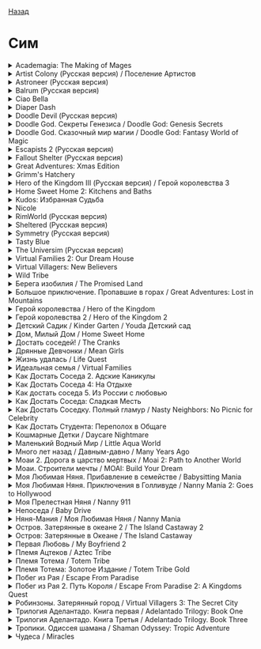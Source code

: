 [Назад](../README.md)

# Сим
<details>
  <summary>Academagia: The Making of Mages</summary>

| Жанр | Сим / Приключение |
| - | - |
| URL | https://cloud.mail.ru/public/L4Ax/kvSqbGSb9/Academagia.%20The%20Making%20of%20Mages |

> В роли подростка вы прибываете в известную Академию Магии, где будете совершенствовать искусство чародея, дрессировать своего питомца, заводить друзей и наживать врагов, ввязываться в приключения, большие и малые.
</details>

<details>
  <summary>Artist Colony (Русская версия) / Поселение Артистов</summary>

| Жанр | Сим |
| - | - |
| URL | https://cloud.mail.ru/public/J3fR/iHq2vSnKm/%D0%9F%D0%BE%D1%81%D0%B5%D0%BB%D0%B5%D0%BD%D0%B8%D0%B5%20%D0%90%D1%80%D1%82%D0%B8%D1%81%D1%82%D0%BE%D0%B2 |

> Окунитесь в увлекательное приключение в мире творчества и воображения! Когда-то два азартных творческих человека купили участок земли и основали Колонию Художников. Они были разными по характеру, но вкус у них оказался одинаков – оба они полюбили одну и ту же девушку-скульптора Мими. История закончилась печально, и в итоге творческий тандем распался, а колония пришла в упадок. И вот через 30 лет вы её обнаруживаете! Она – как чистый холст художника, и только от вас зависит, какая картина предстанет перед вашими глазами.
</details>

<details>
  <summary>Astroneer (Русская версия)</summary>

| Жанр | Сим / Симулятор / Выживание |
| - | - |
| URL | https://cloud.mail.ru/public/L4Ax/kvSqbGSb9/Astroneer%20%28%D0%A0%D1%83%D1%81%D1%81%D0%BA%D0%B0%D1%8F%20%D0%B2%D0%B5%D1%80%D1%81%D0%B8%D1%8F%29 |

> Astroneer – это огромная песочница со случайной генерацией планет. На дворе 25 век и человечество нахлынула новая "золотая лихорадка", только на этот раз за ценными ресурсами вы будете отправляться на неизведанные планеты. Космические путешествия стали обыденностью и хорошим средством заработка. Полная свобода действий: путешествуйте по планетам, добывайте ценные ресурсы, изменяйте ландшафт в реальном времени, стройте базу и новые космические корабли, чтобы добраться до далеких планет. Astroneer – это красивая песочница с процедурно генерируемым окружением и возможностью строить базу, корабли, полезные модули и различные средства передвижения, которые значительно облегчат исследование новой планеты.
</details>

<details>
  <summary>Balrum (Русская версия)</summary>

| Жанр | Сим / Аркада |
| - | - |
| URL | https://cloud.mail.ru/public/L4Ax/kvSqbGSb9/Balrum%20%28%D0%A0%D1%83%D1%81%D1%81%D0%BA%D0%B0%D1%8F%20%D0%B2%D0%B5%D1%80%D1%81%D0%B8%D1%8F%29 |

> Хотя Balrum и выполнена с графикой старых игр, но все же случайно генерируемый мир, огромное количество интересных квестов и полная свобода действий делает игру современной и интересной. Данная RPG-песочница с головой погрузит вас в фэнтези мир, который каждый раз генерируется случайным образом. По сюжету, вы - один из немногих, кому удалось выжить после нашествия монстров, вы скрылись в Темных Лесах. Теперь вам нужно собраться с силами и попытаться отвоевать свои земли у различных тварей. Первое, что вам предстоит сделать, это построить дом для своего героя. Займитесь крафтингом, постройте дом и ферму, а уже после этого начните собирать армию.
</details>

<details>
  <summary>Ciao Bella</summary>

| Жанр | Сим |
| - | - |
| URL | https://cloud.mail.ru/public/L4Ax/kvSqbGSb9/Ciao%20Bella |

> Милая игра - симулятор жизни в духе The Sims, но оттенённый итальянским юмором, внятными квестами и наличием конечной цели. В роли иммигрантки из Италии Елены вам предстоит решать многочисленные проблемы, которые наваливаются на ваших друзей и родственников, в то же время не забывая о своей карьере, здоровье и личной жизни, в том числе надо за 13 недель (эпизодов) завоевать сердце Элио. Как сказано в самой игре, соблюсти баланс между профессиональным ростом и любовными взаимоотношениями. Иногда можно рассчитывать и на божественное вмешательство. Только не забывайте посещать церковь.
</details>

<details>
  <summary>Diaper Dash</summary>

| Жанр | Сим / Симулятор |
| - | - |
| URL | https://cloud.mail.ru/public/L4Ax/kvSqbGSb9/Diaper%20Dash |

> Вы владелец маленького детского сада. Думаете это просто? Вам предстоит вовремя накормить ребенка, развлечь его, уложить спать и многое другое. А также не забыть вернуть родителям.
</details>

<details>
  <summary>Doodle Devil (Русская версия)</summary>

| Жанр | Сим |
| - | - |
| URL | https://cloud.mail.ru/public/L4Ax/kvSqbGSb9/Doodle%20Devil%20%28%D0%A0%D1%83%D1%81%D1%81%D0%BA%D0%B0%D1%8F%20%D0%B2%D0%B5%D1%80%D1%81%D0%B8%D1%8F%29 |

> Раскрой свою темную сторону! Пока Doodle God создавал свою вселенную, Doodle Devil тоже не бездельничал. Затягивающий геймплей, который сделал хитом Doodle God, снова здесь – на этот раз с элементами черного юмора. Открой семь смертных грехов и наблюдай, как мир рушится под кончиками твоих пальцев, не в силах противостоять тысячам твоих злых поступков! Комбинируй огонь, землю, воздух и воду, чтобы создать демонов, чудовищ, зомби… и многое другое!
</details>

<details>
  <summary>Doodle God. Секреты Генезиса / Doodle God: Genesis Secrets</summary>

| Жанр | Сим / Поиск |
| - | - |
| URL | https://cloud.mail.ru/public/L4Ax/kvSqbGSb9/Doodle%20God.%20%D0%A1%D0%B5%D0%BA%D1%80%D0%B5%D1%82%D1%8B%20%D0%93%D0%B5%D0%BD%D0%B5%D0%B7%D0%B8%D1%81%D0%B0 |

> Способность творить теперь полностью в твоих руках! В этой захватывающей игре для всех возрастов в твоем распоряжении окажутся огонь, земля, вода и воздух - комбинируй их и получай новые элементы, чтобы построить целую цивилизацию! Конечно, вселенная создавалась не один день, тебя ждет долгий путь, полный радости созидания и творческих мук! Начни с простейших микроорганизмов и сотвори животных, механизмы и целые армии! Но, дорогой бог, будь осторожен! Безграничная способность творить иногда приводит к непредсказуемым последствиям... изобретение колеса может вызвать нашествие зомби! А чтобы тебе не было одиноко, создание каждого нового элемента будет сопровождаться мудрыми и ироничными изречениями величайших мыслителей всех времен! Дай волю богу внутри себя с Doodle God!
</details>

<details>
  <summary>Doodle God. Сказочный мир магии / Doodle God: Fantasy World of Magic</summary>

| Жанр | Сим |
| - | - |
| URL | https://cloud.mail.ru/public/L4Ax/kvSqbGSb9/Doodle%20God.%20%D0%A1%D0%BA%D0%B0%D0%B7%D0%BE%D1%87%D0%BD%D1%8B%D0%B9%20%D0%BC%D0%B8%D1%80%20%D0%BC%D0%B0%D0%B3%D0%B8%D0%B8 |

> Сначала был Бог и четыре стихии: огонь, вода, земля и воздух. В различных комбинациях стихий стали создаваться новые элементы. Так строился наш мир! А теперь такая возможность есть и у Вас! В новой логической игре Doodle God: Fantasy World of Magic ты можете создать целую цивилизацию! Комбинируйте имеющиеся элементы и создавайте новые. Эта головоломка не даст вам зайти в тупик: энциклопедия элементов и подсказки помогут в любой ситуации! Процесс созидания вселенной станет еще увлекательнее, когда вы соберете все артефакты, пройдете дополнительные квесты, сцены с поиском предметов и отличные головоломки.
</details>

<details>
  <summary>Escapists 2 (Русская версия)</summary>

| Жанр | Сим / Аркада |
| - | - |
| URL | https://cloud.mail.ru/public/L4Ax/kvSqbGSb9/The%20Escapists%202%20%28%D0%A0%D1%83%D1%81%D1%81%D0%BA%D0%B0%D1%8F%20%D0%B2%D0%B5%D1%80%D1%81%D0%B8%D1%8F%29 |

> Лучшая тюремная песочница возвращается. В The Escapists 2 вас ждут самые строгие и хорошо защищенные тюрьмы мира. Сможете ли вы спланировать и осуществить свой побег? Будет нелегко! Создайте своего персонажа, теперь для этого у вас есть огромная база различных черт, позволяющая воплотить в жизнь самый безумный стиль. Как бы хорошо вы все не продумывали, план может пойти не так, будьте готовы драться! Совершенно новая система боя стала зрелищной и куда более функциональной. Будьте внимательны к деталям, изучите тюрьму, собирайте самые различные вещи, из которых, после, создавайте нужные предметы. Вас ждет десять различных тюрем и сотни различных способов побега.
</details>

<details>
  <summary>Fallout Shelter (Русская версия)</summary>

| Жанр | Сим / Симулятор |
| - | - |
| URL | https://cloud.mail.ru/public/L4Ax/kvSqbGSb9/Fallout%20Shelter%20%28%D0%A0%D1%83%D1%81%D1%81%D0%BA%D0%B0%D1%8F%20%D0%B2%D0%B5%D1%80%D1%81%D0%B8%D1%8F%29 |

> Игра Fallout Shelter способна затянуть на долгие часы обустройства убежища, ведь каждый его блок производит свои ресурсы или повышает умения жителей. На постройку и развитие отсеков требуются деньги и люди. При этом вам нужно внимательно изучать умения жителей, чтобы верно распределять обязанности. Fallout Shelter дарит вам возможность управлять высокотехнологичным подземным убежищем от "Волт-Тек". Постройте лучшее убежище, сделайте его обитателей счастливыми, защитите их от опасностей Пустоши.
</details>

<details>
  <summary>Great Adventures: Xmas Edition</summary>

| Жанр | Сим / Симулятор |
| - | - |
| URL | https://cloud.mail.ru/public/L4Ax/kvSqbGSb9/Great%20Adventures.%20Xmas%20Edition |

> Great Adventures: Xmas Edition – праздничное продолжение прекрасной игры! Погрузитесь в Рождественский дух и постарайтесь держать своих персонажей счастливыми и мотивированными, поскольку они отправляются в невероятную поездку вместе. Удостоверьтесь что они храбры и достаточно сильны, чтобы пережить Большое Приключение!
</details>

<details>
  <summary>Grimm's Hatchery</summary>

| Жанр | Сим / Ферма / Симулятор |
| - | - |
| URL | https://cloud.mail.ru/public/L4Ax/kvSqbGSb9/Grimm%27s%20Hatchery |

> Ваш сводный брат захватил уже все королевство, но Вам он позволил выкупить старинный семейный замок, если Вы заработаете достаточно денег. Именно с этого начнется Ваше приключение в игре Grimm's Hatchery! Вас ожидают 20 видов животных, 4 инкубатора и несколько деревень! Вам предстоит выращивать питомцев, создавать новые виды, сражаться с отвратительными монстрами, решать квесты для жителей деревни и многое другое! Каких питомцев Вы создадите? Ответ Вы найдете в Grimm's Hatchery!
</details>

<details>
  <summary>Hero of the Kingdom III (Русская версия) / Герой королевства 3</summary>

| Жанр | Сим / Симулятор |
| - | - |
| URL | https://cloud.mail.ru/public/L4Ax/kvSqbGSb9/Hero%20of%20the%20Kingdom%20III%20%28%D0%A0%D1%83%D1%81%D1%81%D0%BA%D0%B0%D1%8F%20%D0%B2%D0%B5%D1%80%D1%81%D0%B8%D1%8F%29 |

> Отправьтесь в путешествие по четырём долинам, чтобы спасти королевство от древнего зла. Ваш дядя Брент растил из вас умелого охотника. Однако судьба выбрала для вас путь, расходящийся с мирной деревенской жизнью. Древнее зло пробудилось, сокрушив целое королевство. Мрачные чудища покинули свои логова, и многие люди погибли под обломками рухнувших гор. Вам предстоит в одиночку столкнуться с великим злом. Впереди вас ждёт долгое путешествие по четырём долинам и попытка спасти королевство от разрушения. Ваши отвага и умения выкуют нового героя королевства.
</details>

<details>
  <summary>Home Sweet Home 2: Kitchens and Baths</summary>

| Жанр | Сим / Симулятор |
| - | - |
| URL | https://cloud.mail.ru/public/L4Ax/kvSqbGSb9/Home%20Sweet%20Home%202.%20Kitchens%20and%20Baths |

> Игра унесет Вас в новый, модный образ жизни квартиры, расположенной в жилой части города. Вам престоит создать кухни и ванные о которых мечтает Ваш клиент. Расшифруйте подсказки, чтобы выяснить потребности клиента и спроектируйте комнату с Вашим собственным творческим подходом. Примите участие в этой великолепной казуальной мини-игре, поражающей своей красотой! Этот подарок всем игроманам позволит отдохнуть от повседневности без забот и с комфортом!
</details>

<details>
  <summary>Kudos: Избранная Судьба</summary>

| Жанр | Сим |
| - | - |
| URL | https://cloud.mail.ru/public/L4Ax/kvSqbGSb9/Kudos.%20%D0%98%D0%B7%D0%B1%D1%80%D0%B0%D0%BD%D0%BD%D0%B0%D1%8F%20%D0%A1%D1%83%D0%B4%D1%8C%D0%B1%D0%B0 |

> Что наша жизнь? Игра! Эта игра больше, чем просто пошаговая стратегия. Пусть годы здесь прессованы в игровые часы, а вехи судьбы сводятся к ходам, но симуляция социальных отношений и условностей не становится менее реалистичной. Определившись с такими базовыми характеристиками как пол, возраст, образование и место жительства, Вы начинаете свой жизненный путь. Будет ли он тернист и закончится на пьедестале или под забором – зависит от приоритетов играющего. Не бойтесь прожить эту жизнь в полный рост – она виртуальная!
</details>

<details>
  <summary>Nicole</summary>

| Жанр | Сим |
| - | - |
| URL | https://cloud.mail.ru/public/L4Ax/kvSqbGSb9/Nicole |

> Николь взволнована, ведь это ее первый важный выбор в жизни. Она готовится ко всем перипетиям студенческой жизни! Однако, как только Николь попадает в университетское общежитие, она узнает, что вокруг кампуса произошла серия таинственных исчезновений! На данный момент три девушки бесследно пропали, и Николь может быть следующей, если конечно не будет соблюдать осторожность. Не совсем тот опыт, который намеревалась получить наша героиня...
</details>

<details>
  <summary>RimWorld (Русская версия)</summary>

| Жанр | Сим |
| - | - |
| URL | https://cloud.mail.ru/public/L4Ax/kvSqbGSb9/RimWorld%20%28%D0%A0%D1%83%D1%81%D1%81%D0%BA%D0%B0%D1%8F%20%D0%B2%D0%B5%D1%80%D1%81%D0%B8%D1%8F%29 |

> RimWorld управляет тремя людьми, выжившими после крушения космического лайнера, в строительстве колонии в приграничном мире на краю изученного пространства. Источники вдохновения этой игры - это дух космического вестерна Firefly, глубокая проработка Dwarf Fortress и эпические Dune и Warhammer 40 000. Следите за настроением, потребностями, мыслями, ранениями и болезнями колонистов. Участвуйте в глубоко проработанной боях небольших команд. Используйте одежду, оружие и экипировку из металла, дерева, камня, ткани и экзотических, футуристических материалов. Сражайтесь с пиратами-налетчиками, враждебными племенами, свирепыми животными и древними машинами убийств. 
</details>

<details>
  <summary>Sheltered (Русская версия)</summary>

| Жанр | Сим / РПГ / Стратегия |
| - | - |
| URL | https://cloud.mail.ru/public/L4Ax/kvSqbGSb9/Sheltered%20%28%D0%A0%D1%83%D1%81%D1%81%D0%BA%D0%B0%D1%8F%20%D0%B2%D0%B5%D1%80%D1%81%D0%B8%D1%8F%29 |

> Задыхаясь, трясясь от страха, ты закрываешь за собой воздушный шлюз убежища. Тебе бы не хотелось выходить наружу, но ты выходишь. Хотя проще было бы сдаться. Но ты не поддаешься. Трудностям, голоду, жажде. Страху. Ты напоминаешь себе, что вы еще живы. Для чего все это. А потом слышишь это... "Папа, ты вернулся!" Лицо твоей жены светлеет, когда вы открываете полную сумку медикаментов. Тебе не приходится ей объяснять, как ты ее добыл. Ты просто наслаждаешься своей маленькой победой в это труднейшее время. В мире после свершившейся катастрофы твоя семья пытается выжить в подземном бункере. Эмоциональная и стратегическая игра от Unicube...
</details>

<details>
  <summary>Symmetry (Русская версия)</summary>

| Жанр | Сим / Приключение |
| - | - |
| URL | https://cloud.mail.ru/public/L4Ax/kvSqbGSb9/SYMMETRY |

> Исследовательский корабль подлетает к заброшенной планете. Но все идет не так, и вскоре ситуация выходит из-под контроля. Сможет ли экипаж выжить и вернуться домой?  SYMMETRY – это игра в жанре тайм-менеджера на выживание, действие которой разворачивается в постапокалиптическом мире. Ваша основная цель – управляя уцелевшими, помочь им выжить на пустынном ледяной планете, починить свой корабль и сбежать. Глубокий и увлекательный сюжет в сочетании с атмосферной музыкой и графическим дизайном погружают игрока в суровый и таинственный мир.
</details>

<details>
  <summary>Tasty Blue</summary>

| Жанр | Сим / Аркада |
| - | - |
| URL | https://cloud.mail.ru/public/L4Ax/kvSqbGSb9/Tasty%20Blue |

> Tasty Blue – эта аркада на многим знакомую тему. Игрок управляет рыбкой и поедает все, что меньше него по размеру. При этом, чем больше вы едите, тем больше становитесь и тем обширнее становится ваш рацион. Начнете вы свое путешествие умело ускользнув из небольшого аквариума на свободу через канализацию. В открытом океане вас ждут самые различные приключения, каждая локация будет по-своему интересна. Чтобы игрок не скучал, поедая все, что меньше него, на уровнях будут ждать различные сюрпризы.
</details>

<details>
  <summary>The Universim (Русская версия)</summary>

| Жанр | Сим / Симулятор |
| - | - |
| URL | https://cloud.mail.ru/public/L4Ax/kvSqbGSb9/The%20Universim%20%28%D0%A0%D1%83%D1%81%D1%81%D0%BA%D0%B0%D1%8F%20%D0%B2%D0%B5%D1%80%D1%81%D0%B8%D1%8F%29 |

> Ваше время пришло. Направляйте юную цивилизацию на пути бесконечных жизненных испытаний. Создав скромное поселение, смотрите как Ваш народ развивается и совершенствуется под Вашим чутким руководством! Влияйте на решения и наказывайте неблагодарных с помощью широкого выбора божественных способностей! Взаимодействуйте с объектами, насылайте ужасные катастрофы и отправляйте в полет на орбиту Ваших озадаченных подопечных. Это - Ваш мир, и ничто не остановит Вас на пути к бесконечному веселью.
</details>

<details>
  <summary>Virtual Families 2: Our Dream House</summary>

| Жанр | Сим / Симулятор |
| - | - |
| URL | https://cloud.mail.ru/public/L4Ax/kvSqbGSb9/Virtual%20Families%202.%20Our%20Dream%20House |

> В вашем компьютере существует скрытый мир. Выберите человечка из тысячи маленьких людей, которые живут внутри вашего компьютера. Помогите ему выбрать себе пару и завести семью. Поощряйте их работать по выбранной ими профессии, чтобы зарабатывать деньги на предметы первой необходимости и предметы роскоши. Расширяйте и обновляйте дом. Постройте дом мечты и магазин тысячи товаров. Обустройте детскую, музыкальную комнату или даже игровую комнату. Помогите маленькому человеку пройти через все жизненные испытания и сформировать свою личность!
</details>

<details>
  <summary>Virtual Villagers: New Believers</summary>

| Жанр | Сим |
| - | - |
| URL | https://cloud.mail.ru/public/L4Ax/kvSqbGSb9/Virtual%20Villagers.%20New%20Believers |

> Новая часть из серии увлекательных игр Virtual Villagers. Вас и ваше виртуальное племя ждут новые интереснейшие приключения! Примите участие в этой великолепной казуальной мини-игре, поражающей своей красотой! Этот подарок всем игроманам позволит отдохнуть от повседневности без забот и с комфортом!
</details>

<details>
  <summary>Wild Tribe</summary>

| Жанр | Сим |
| - | - |
| URL | https://cloud.mail.ru/public/L4Ax/kvSqbGSb9/Wild%20Tribe |

> Далеко-далеко, в спрятанном от всего мира местечке Tribesville в течении многих тысячелетий мирно и беззаботно жило Дикое Племя маленьких существ по имени Wobblies. Но тихая жизнь закончилась и настали темные времена: дикие гиены пришли сюда, чтобы помешать мирной жизни. Помогите маленьким существам справиться с опасными гиенами, обучите свое племя разным ремеслам, разгадывайте всемозможные загадки и тайны. Спасите своё племя любой цено
</details>

<details>
  <summary>Берега изобилия / The Promised Land</summary>

| Жанр | Сим / Симулятор |
| - | - |
| URL | https://cloud.mail.ru/public/L4Ax/kvSqbGSb9/%D0%91%D0%B5%D1%80%D0%B5%D0%B3%D0%B0%20%D0%B8%D0%B7%D0%BE%D0%B1%D0%B8%D0%BB%D0%B8%D1%8F |

> Путь к славе лежит через Берега изобилия, казуальную стратегию для тех, кто обожает приключения. Кто вы – хозяин или слуга Нового Света? Примите участие в этой великолепной казуальной мини-игре, поражающей своей красотой! Этот подарок всем игроманам позволит отдохнуть от повседневности без забот и с комфортом!
</details>

<details>
  <summary>Большое приключение. Пропавшие в горах / Great Adventures: Lost in Mountains</summary>

| Жанр | Сим / Квест |
| - | - |
| URL | https://cloud.mail.ru/public/L4Ax/kvSqbGSb9/%D0%91%D0%BE%D0%BB%D1%8C%D1%88%D0%BE%D0%B5%20%D0%BF%D1%80%D0%B8%D0%BA%D0%BB%D1%8E%D1%87%D0%B5%D0%BD%D0%B8%D0%B5.%20%D0%9F%D1%80%D0%BE%D0%BF%D0%B0%D0%B2%D1%88%D0%B8%D0%B5%20%D0%B2%20%D0%B3%D0%BE%D1%80%D0%B0%D1%85 |

> Этот красочный, увлекательный квест расскажет вам, как дочь известного ученого отправилась спасать своего отца. Накануне профессор сделал величайшее открытие и опасался серьезных последствий, если оно попадет не в те руки. Неприятности не заставили себя ждать. После этого ученого никто не видел.
</details>

<details>
  <summary>Герой королевства / Hero of the Kingdom</summary>

| Жанр | Сим / Симулятор |
| - | - |
| URL | https://cloud.mail.ru/public/L4Ax/kvSqbGSb9/%D0%93%D0%B5%D1%80%D0%BE%D0%B9%20%D0%BA%D0%BE%D1%80%D0%BE%D0%BB%D0%B5%D0%B2%D1%81%D1%82%D0%B2%D0%B0 |

> Помогите герою игры найти своего отца, похищенного разбойниками, и победить Темного лорда, который жаждет утопить королевство в крови. Вам предстоит посетить множество городов и деревень, сразиться с орками, научиться зарабатывать деньги собирательством, ночевать под открытым небом и путешествовать между мирами. Это будет самое эпичное приключение в истории, ведь на карту поставлена судьба всего королевства, и все зависит только от вас!
</details>

<details>
  <summary>Герой королевства 2 / Hero of the Kingdom 2</summary>

| Жанр | Сим / Симулятор |
| - | - |
| URL | https://cloud.mail.ru/public/L4Ax/kvSqbGSb9/%D0%93%D0%B5%D1%80%D0%BE%D0%B9%20%D0%BA%D0%BE%D1%80%D0%BE%D0%BB%D0%B5%D0%B2%D1%81%D1%82%D0%B2%D0%B0%202 |

> Вы и ваша сестра, наконец, нашли убежище в небольшой рыбацкой деревушке. Но вскоре после этого пришли неприятности. Слух о грозном экипаже пиратов распространился на все королевство. Ваша любимая сестра была похищена пиратами и отправлена далеко на неизвестные земли. У вас нет выбора, кроме как встать на путь, чтобы спасти ее. Вы должны быть храбрыми. Вы будете путешествовать до конца мира, помогая людям, выполняя квесты, изучая ценные навыки, и находя сотни полезных предметов.
</details>

<details>
  <summary>Детский Садик / Kinder Garten / Youda Детский сад</summary>

| Жанр | Сим |
| - | - |
| URL | https://cloud.mail.ru/public/L4Ax/kvSqbGSb9/%D0%94%D0%B5%D1%82%D1%81%D0%BA%D0%B8%D0%B9%20%D1%81%D0%B0%D0%B4%D0%B8%D0%BA |

> Забавная аркада, в которой вы будете помогать воспитательнице Миле ухаживать за маленькими ребятишками. Каждый день в детском садике творится страшная суматоха. Одного карапуза пора кормить, другому менять подгузник, а остальные требуют играть, причем немедленно! Главное - не сбиться с ног в этой кутерьме и постоянно следить, чтобы ваши подопечные всегда были умыты, накормлены и довольны жизнью.
</details>

<details>
  <summary>Дом, Милый Дом / Home Sweet Home</summary>

| Жанр | Сим |
| - | - |
| URL | https://cloud.mail.ru/public/L4Ax/kvSqbGSb9/%D0%94%D0%BE%D0%BC%2C%20%D0%9C%D0%B8%D0%BB%D1%8B%D0%B9%20%D0%94%D0%BE%D0%BC |

> Мечтаете сделать в своем доме евроремонт и обставить комнаты стильной мебелью? Тогда эта игра – для вас! Вы сможете управлять действиями целой бригады работников, и от ваших советов будет зависеть новый дизайн комнат. Но чужая душа – потемки. Клиенты и сами не знают, какими они хотят видеть свои уютные домики. Выясните их желания, разгадывая головоломки, и приступайте к ремонту. Воплотите в жизнь самые смелые идеи, продумайте каждую деталь интерьера – и вы сможете заработать много, очень много денег. А полученные в процессе игры навыки можно применить и в реальной жизни.
</details>

<details>
  <summary>Достать соседей! / The Cranks</summary>

| Жанр | Сим / Симулятор |
| - | - |
| URL | https://cloud.mail.ru/public/L4Ax/kvSqbGSb9/%D0%94%D0%BE%D1%81%D1%82%D0%B0%D1%82%D1%8C%20%D1%81%D0%BE%D1%81%D0%B5%D0%B4%D0%B5%D0%B9 |

> Используй все свое воображение, чтобы достать соседей! Доставь себе удовольствие, прикалываясь над местными и ставя их в самые нелепые ситуации. Придумывай безумно смешные и невероятные подставы, но расставляй ловушки так, чтобы оставаться незамеченным. Ведь в случае неудачи подопытные не будут церемониться! В город Крэнкивиль, горожане которого известны своей недружелюбностью к новым жителям, переехала отважная семья. Она готова бороться со сложившимися традициями! Но как? Твоя задача - помочь смельчакам проучить вредных старожил. 
</details>

<details>
  <summary>Дрянные Девчонки / Mean Girls</summary>

| Жанр | Сим / Логический |
| - | - |
| URL | https://cloud.mail.ru/public/L4Ax/kvSqbGSb9/%D0%94%D1%80%D1%8F%D0%BD%D0%BD%D1%8B%D0%B5%20%D0%94%D0%B5%D0%B2%D1%87%D0%BE%D0%BD%D0%BA%D0%B8 |

> Новая игра по мотивам знаменитой голливудской комедии! Юная Кэди выросла среди африканских саванн и умеет выживать среди самых опасных хищников. Но теперь ей предстоит столкнуться с проблемами, о которых она и не подозревала. Ведь в старших классах царят такие нравы, что просто держись! Помогите девушке освоиться в стенах новой школы. Одержите победу в мини-играх и определите свою линию поведения. Под вашим руководством Кэди станет миротворцем или настоящей дрянной девчонкой, способной заткнуть за пояс даже высокомерных подружек. Как она поведет себя с одноклассниками и чем обернется сражение за любовь самого красивого парня в школе – зависит только от вас!
</details>

<details>
  <summary>Жизнь удалась / Life Quest</summary>

| Жанр | Сим |
| - | - |
| URL | https://cloud.mail.ru/public/L4Ax/kvSqbGSb9/%D0%96%D0%B8%D0%B7%D0%BD%D1%8C%20%D1%83%D0%B4%D0%B0%D0%BB%D0%B0%D1%81%D1%8C |

> Желаете воплотить в жизнь самые дерзкие мечты? Новая игра подарит вам эту возможность! Помогите вашему герою обрести богатство и уважение окружающих. Перед вами – симулятор жизни, симулятор чувств, симулятор настоящих поступков! Вам предстоит лично принимать важнейшие решения и наблюдать за их последствиями, будь то карьерный рост, новые знакомства или даже свадьба. И если все пойдет как надо, то вашему успеху позавидуют любые соперники!
</details>

<details>
  <summary>Идеальная семья / Virtual Families</summary>

| Жанр | Сим |
| - | - |
| URL | https://cloud.mail.ru/public/L4Ax/kvSqbGSb9/%D0%98%D0%B4%D0%B5%D0%B0%D0%BB%D1%8C%D0%BD%D0%B0%D1%8F%20%D1%81%D0%B5%D0%BC%D1%8C%D1%8F |

> Поймайте момент настоящей жизни с невероятно увлекательным симулятором семейных отношений! Эта игра подарит вам шанс воплотить в реальность любые мечты и фантазии. Всего-то и дел, что создать уникального персонажа и запустить его в потрясающий виртуальный мир! Здесь найдется место веселью и драме, комедии положений и трагичным событиям в духе самых популярных сериалов. Развивайте любовные связи, стройте домики и передайте детям в наследство лучшие черты своего характера. Никаких преград – все, что происходит вокруг, будет зависеть только от вас!
</details>

<details>
  <summary>Как Достать Соседа 2. Адские Каникулы</summary>

| Жанр | Сим |
| - | - |
| URL | https://cloud.mail.ru/public/L4Ax/kvSqbGSb9/%D0%9A%D0%B0%D0%BA%20%D0%94%D0%BE%D1%81%D1%82%D0%B0%D1%82%D1%8C%20%D0%A1%D0%BE%D1%81%D0%B5%D0%B4%D0%B0%202.%20%D0%90%D0%B4%D1%81%D0%BA%D0%B8%D0%B5%20%D0%9A%D0%B0%D0%BD%D0%B8%D0%BA%D1%83%D0%BB%D1%8B |

> Порядком измученный в первой части игры сосед собрался в заслуженный отпуск. Прихватив с собой красавицу-жену необъятных размеров и истеричного сына, он отправляется поправлять нервную систему. Но бедняга не подозревает, чем закончится его отпуск. В течение пятнадцати уровней вам придется держать у телевизора аудиторию, надрывающую животы и животики.
</details>

<details>
  <summary>Как Достать Соседа 4: На Отдыхе</summary>

| Жанр | Сим |
| - | - |
| URL | https://cloud.mail.ru/public/L4Ax/kvSqbGSb9/%D0%9A%D0%B0%D0%BA%20%D0%94%D0%BE%D1%81%D1%82%D0%B0%D1%82%D1%8C%20%D0%A1%D0%BE%D1%81%D0%B5%D0%B4%D0%B0%204.%20%D0%9D%D0%B0%20%D0%9E%D1%82%D0%B4%D1%8B%D1%85%D0%B5 |

> Давно началась эта война… Никто не помнит, что послужило поводом жестокой схватки… Как это никто не помнит? А зачем было сверлить стены ранним субботним утром? Кто стучал втихаря начальству по поводу и без? Чьи мусорные пакеты благоухают на весь подъезд? Кто вламывался без приглашения на День Рождения? Да, это опять он – Сосед!!! Никакой пощады паразиту! Дом отдыха, значит? Хе-хе, счастливо отдохнуть…
</details>

<details>
  <summary>Как достать соседа 5. Из России с любовью</summary>

| Жанр | Сим |
| - | - |
| URL | https://cloud.mail.ru/public/L4Ax/kvSqbGSb9/%D0%9A%D0%B0%D0%BA%20%D0%B4%D0%BE%D1%81%D1%82%D0%B0%D1%82%D1%8C%20%D1%81%D0%BE%D1%81%D0%B5%D0%B4%D0%B0%205.%20%D0%98%D0%B7%20%D0%A0%D0%BE%D1%81%D1%81%D0%B8%D0%B8%20%D1%81%20%D0%BB%D1%8E%D0%B1%D0%BE%D0%B2%D1%8C%D1%8E |

> Пятый эпизод популярного сериала про хитроумного главного героя и вредного Соседа. На этот раз борьба завязалась на самом высшем уровне. Русский разведчик Пулин получил оперативное задание: вывести из себя американского шпиона Арнольда Рубинштейна... Концепт игры не поменялся со времен первой серии, только графика стала гораздо приятнее, ловушки хитроумнее, а сосед - злее.
</details>

<details>
  <summary>Как Достать Соседа: Сладкая Месть</summary>

| Жанр | Сим |
| - | - |
| URL | https://cloud.mail.ru/public/L4Ax/kvSqbGSb9/%D0%9A%D0%B0%D0%BA%20%D0%94%D0%BE%D1%81%D1%82%D0%B0%D1%82%D1%8C%20%D0%A1%D0%BE%D1%81%D0%B5%D0%B4%D0%B0.%20%D0%A1%D0%BB%D0%B0%D0%B4%D0%BA%D0%B0%D1%8F%20%D0%9C%D0%B5%D1%81%D1%82%D1%8C |

> Он заставил вас поверить в существование ада на земле. Его телевизор, включенный на полную громкость, не дает вам уснуть до глубокой ночи. На рассвете вас будит заливистый лай его шелудивого пса. Сосед сделал вашу жизнь похожей на страшный сон, но теперь он заплатит по счету - час сладкой мести настал!
</details>

<details>
  <summary>Как Достать Соседку. Полный гламур / Nasty Neighbors: No Picnic for Celebrity</summary>

| Жанр | Сим / Квест |
| - | - |
| URL | https://cloud.mail.ru/public/L4Ax/kvSqbGSb9/%D0%9A%D0%B0%D0%BA%20%D0%B4%D0%BE%D1%81%D1%82%D0%B0%D1%82%D1%8C%20%D1%81%D0%BE%D1%81%D0%B5%D0%B4%D0%BA%D1%83.%20%D0%9F%D0%BE%D0%BB%D0%BD%D1%8B%D0%B9%20%D0%B3%D0%BB%D0%B0%D0%BC%D1%83%D1%80 |

> В одном коттеджном посёлке по соседству проживают две яркие личности: Митяй – специалист по спецэффектам для кино и молодая блондинка Ксюша – ведущая гламурного телешоу "Небожители". Отношения между соседями натянутые, ведь постоянные тусовки и вечеринки гламурной блондинки не дают Митяю спокойно выспаться после работы. Парень решает пресечь эти сборища и выходит на тропу войны. Митяю предстоит нелегкая, но очень креативная задача – как следует "достать" надоедливую блондинку! Помоги Митяю отомстить гламурной Ксюше!
</details>

<details>
  <summary>Как Достать Студента: Переполох в Oбщаге</summary>

| Жанр | Сим |
| - | - |
| URL | https://cloud.mail.ru/public/L4Ax/kvSqbGSb9/%D0%9A%D0%B0%D0%BA%20%D0%94%D0%BE%D1%81%D1%82%D0%B0%D1%82%D1%8C%20%D0%A1%D1%82%D1%83%D0%B4%D0%B5%D0%BD%D1%82%D0%B0.%20%D0%9F%D0%B5%D1%80%D0%B5%D0%BF%D0%BE%D0%BB%D0%BE%D1%85%20%D0%B2%20O%D0%B1%D1%89%D0%B0%D0%B3%D0%B5 |

> В этой головоломной аркаде вам предстоит на протяжении двух недель учинять всевозможные пакости своему соседу по общаге. Этот увалень потерял всякий страх, пришло время поставить его на место. В вашем распоряжении будет целый арсенал ловушек и западней, которыми вы порадуете своего сожителя. Как вам канцелярские кнопки в каше или перерезанный провод мыши? Эта игра обязательно понравится всем, кто хотя бы раз побывал в студенческом общежитии.
</details>

<details>
  <summary>Кошмарные Детки / Daycare Nightmare</summary>

| Жанр | Сим |
| - | - |
| URL | https://cloud.mail.ru/public/L4Ax/kvSqbGSb9/%D0%9A%D0%BE%D1%88%D0%BC%D0%B0%D1%80%D0%BD%D1%8B%D0%B5%20%D0%B4%D0%B5%D1%82%D0%BA%D0%B8 |

> Аркадная игра с мистическим уклоном, в которой вы помогаете Молли стать няней для монстриков. Вместе с ней вы ухаживаете за капризными карапузами, зарабатываете чаевые и следите, чтобы детки были довольны. Впереди вас ждут 7 красочных эпизодов и 49 уровней различной сложности.
</details>

<details>
  <summary>Маленький Водный Мир / Little Aqua World</summary>

| Жанр | Сим / Аркада |
| - | - |
| URL | https://cloud.mail.ru/public/J3fR/iHq2vSnKm/%D0%9C%D0%B0%D0%BB%D0%B5%D0%BD%D1%8C%D0%BA%D0%B8%D0%B9%20%D0%92%D0%BE%D0%B4%D0%BD%D1%8B%D0%B9%20%D0%9C%D0%B8%D1%80 |

> Новая игра проведет тебя через удивительный и опасный мир одноклеточных существ. Чтобы пройти все уровни твой герой должен отыскать еду - собрать все зеленые шарики, а чтобы пополнить здоровье собирай синие шарики - витамины. Будь осторожен - вокруг много прожорливых врагов, не попадайся им на глаза, а если не получится - смело вступай в схватку! Покажи всем, кто хозяин в Маленьком Водном Мире!
</details>

<details>
  <summary>Много лет назад / Давным-давно / Many Years Ago</summary>

| Жанр | Сим / Симулятор |
| - | - |
| URL | https://cloud.mail.ru/public/J3fR/iHq2vSnKm/%D0%9C%D0%BD%D0%BE%D0%B3%D0%BE%20%D0%BB%D0%B5%D1%82%20%D0%BD%D0%B0%D0%B7%D0%B0%D0%B4 |

> Вы - вождь небольшого племени на диком острове. От вас зависит процветание этого народа. Прежде всего направьте мужчин на заготовку ресурсов - дерева, камня, кожи, драгоценностей. Пусть они строят хижины, ловят птиц и рыб. Откройте детский сад, чтобы женщины смогли заняться собирательством и обеспечить племя запасами фруктов. Улучшайте жизнь островитян и сделайте их счастливыми!
</details>

<details>
  <summary>Моаи 2. Дорога в царство мертвых / Moai 2: Path to Another World</summary>

| Жанр | Сим / Симулятор |
| - | - |
| URL | https://cloud.mail.ru/public/J3fR/iHq2vSnKm/%D0%9C%D0%BE%D0%B0%D0%B8%202.%20%D0%94%D0%BE%D1%80%D0%BE%D0%B3%D0%B0%20%D0%B2%20%D1%86%D0%B0%D1%80%D1%81%D1%82%D0%B2%D0%BE%20%D0%BC%D0%B5%D1%80%D1%82%D0%B2%D1%8B%D1%85 |

> Отправляйтесь прямиком в царство мертвых и помогите Королю спасти свою возлюбленную. Давным-давно, на далеких землях Король со своей возлюбленной правили Королевством в мире и согласии. Но в один злополучный день все изменилось. Темные силы похищают Королеву и утаскивают ее вниз, в царство мертвых, разрушая все на обратном пути. Королю не остается ничего, как последовать за врагом... Сможете ли Вы помочь ему одолеть темные силы и спасти возлюбленную? Вас ждет захватывающее путешествие, через три магических сферы, где Вам предстоит помогать жителям восстанавливать разрушенную территорию.
</details>

<details>
  <summary>Моаи. Строители мечты / MOAI: Build Your Dream</summary>

| Жанр | Сим / Симулятор |
| - | - |
| URL | https://cloud.mail.ru/public/J3fR/iHq2vSnKm/%D0%9C%D0%BE%D0%B0%D0%B8.%20%D0%A1%D1%82%D1%80%D0%BE%D0%B8%D1%82%D0%B5%D0%BB%D0%B8%20%D0%BC%D0%B5%D1%87%D1%82%D1%8B |

> Главный герой игры решил пересечь океан на воздушном шаре. Но его шар упал в океан, и течение принесло его на неизвестный остров. Племя, населяющее этот остров, решает, что он герой, который поможет им восстановить жизнь на острове. Помогите главному герою сделать остров снова процветающим, выращивайте зерно и высаживайте деревья.
</details>

<details>
  <summary>Моя Любимая Няня. Прибавление в семействе / Babysitting Mania</summary>

| Жанр | Сим |
| - | - |
| URL | https://cloud.mail.ru/public/J3fR/iHq2vSnKm/%D0%9C%D0%BE%D1%8F%20%D0%9B%D1%8E%D0%B1%D0%B8%D0%BC%D0%B0%D1%8F%20%D0%9D%D1%8F%D0%BD%D1%8F.%20%D0%9F%D1%80%D0%B8%D0%B1%D0%B0%D0%B2%D0%BB%D0%B5%D0%BD%D0%B8%D0%B5%20%D0%B2%20%D1%81%D0%B5%D0%BC%D0%B5%D0%B9%D1%81%D1%82%D0%B2%D0%B5 |

> Внимание! Приготовиться к атаке! Стиральные машины - к бою, подгузники - наперевес, щётки - наголо! Продолжение уборочно-воспитательного блокбастера "Няня-мания" - это вам не пикник на лужайке… Вы прошли первую игру серии и думаете, что самое сложное уже позади? Не тут-то было! Casual Cracked Games уверяет, что ваша самая настоящая, взрослая работа только началась. Окончив курсы нянь, вы получаете под свою опеку сразу целый квартал - несколько суматошных семейств с разновозрастными чадами. Разумеется, беготни и хлопот будет выше головы - прибирать в доме, кормить, переодевать и укладывать спать придется со сверхзвуковой скоростью! Что ж - настоящая няня и должна обладать железным характером, недюжинной резвостью и зорким глазом.
</details>

<details>
  <summary>Моя Любимая Няня. Приключения в Голливуде / Nanny Mania 2: Goes to Hollywood</summary>

| Жанр | Сим |
| - | - |
| URL | https://cloud.mail.ru/public/J3fR/iHq2vSnKm/%D0%9C%D0%BE%D1%8F%20%D0%9B%D1%8E%D0%B1%D0%B8%D0%BC%D0%B0%D1%8F%20%D0%9D%D1%8F%D0%BD%D1%8F.%20%D0%9F%D1%80%D0%B8%D0%BA%D0%BB%D1%8E%D1%87%D0%B5%D0%BD%D0%B8%D1%8F%20%D0%B2%20%D0%93%D0%BE%D0%BB%D0%BB%D0%B8%D0%B2%D1%83%D0%B4%D0%B5 |

> Лето! Наша любимая няня отправляется на отдых в самый необыкновенный город. По дороге в магазин там можно встретить известную кинозвезду, оживший Винни-Пух как ни в чем не бывало помашет тебе лапой, а ещё там рождается кино. Конечно, это Голливуд! В этом необычном городе очень много актрис, а вот хорошей няни днем с огнем не сыщешь! Молодая, но очень популярная голливудская актриса сбилась с ног, пытаясь совместить съемку очередной сцены и воспитание малыша. Ей срочно нужна помощь! Самая замечательная, ласковая и заботливая няня, конечно, не оставит в беде. Тем более что так интересно посмотреть, как живут голливудские звезды!
</details>

<details>
  <summary>Моя Прелестная Няня / Nanny 911</summary>

| Жанр | Сим |
| - | - |
| URL | https://cloud.mail.ru/public/J3fR/iHq2vSnKm/%D0%9C%D0%BE%D1%8F%20%D0%BF%D1%80%D0%B5%D0%BB%D0%B5%D1%81%D1%82%D0%BD%D0%B0%D1%8F%20%D0%BD%D1%8F%D0%BD%D1%8F |

> Что за кавардак? Дети вышли из-под контроля и рисуют на стенах! Папа решил перекусить прямо на диване, а мама часы напролет болтает с подругой! Похоже, этому дому не обойтись без прекрасной няни. В игре тебе предстоит заняться хлопотным, но веселым делом - воспитанием семьи. Перед тобой встанет нелегкая задача – вернуть в дом мир и порядок, утешить обиженных и помирить поссорившихся, решить, кого похвалить, а кого – наказать. Твоим подопечным больше не придется волноваться - няня уже спешит на помощь! 
</details>

<details>
  <summary>Непоседа / Baby Drive</summary>

| Жанр | Сим |
| - | - |
| URL | https://cloud.mail.ru/public/J3fR/iHq2vSnKm/%D0%9D%D0%B5%D0%BF%D0%BE%D1%81%D0%B5%D0%B4%D0%B0 |

> В этой логической игре забавному карапузу по имени Непоседа предстоит очистить 55 уровней от посторонних предметов. Справиться с этой задачей поможет специальный детский манеж, который можно использовать в качестве рычага или катапульты.
</details>

<details>
  <summary>Няня-Мания / Моя Любимая Няня / Nanny Mania</summary>

| Жанр | Сим |
| - | - |
| URL | https://cloud.mail.ru/public/J3fR/iHq2vSnKm/%D0%9D%D1%8F%D0%BD%D1%8F-%D0%9C%D0%B0%D0%BD%D0%B8%D1%8F |

> Ощутите все трудности работы няней в большой и шумной семье мэра города. В этом доме постоянно что-то происходит. Беспорядок везде. Шкафы открыты, одежда разбросана, кругом грязь. Все это вам предстоит устранить за определенное время. А еще надо следить за маленькими детьми, что бы они не кричали, накормить всю семью обедом.
</details>

<details>
  <summary>Остров. Затерянные в океане 2 / The Island Castaway 2</summary>

| Жанр | Сим / Симулятор |
| - | - |
| URL | https://cloud.mail.ru/public/J3fR/iHq2vSnKm/%D0%9E%D1%81%D1%82%D1%80%D0%BE%D0%B2.%20%D0%97%D0%B0%D1%82%D0%B5%D1%80%D1%8F%D0%BD%D0%BD%D1%8B%D0%B5%20%D0%B2%20%D0%BE%D0%BA%D0%B5%D0%B0%D0%BD%D0%B5%202 |

> Хотите узнать тайны прошлого Острова? Добро пожаловать в игру Остров: Затерянные в Океане 2! Здесь ждут незнакомые тропы, множество квестов и невероятная история. Десятки заданий, тайн и поворотов сюжета никого не оставят равнодушным. Уже отлично знакомый Остров превратился в совершенно новое место, полное тайн и открытий. Почему племя покинуло старую деревню? Как выглядело его Святилище? Откуда в Сердце Острова появился корабль? Эти давние секреты помнят только самые старые жители Острова. Но Яти ещё молод и не знает, что ему предстоит принимать судьбоносные решения, идти наперекор обстоятельствам и стать настоящим героем.
</details>

<details>
  <summary>Остров: Затерянные в Океане / The Island Castaway</summary>

| Жанр | Сим / Симулятор |
| - | - |
| URL | https://cloud.mail.ru/public/J3fR/iHq2vSnKm/%D0%9E%D1%81%D1%82%D1%80%D0%BE%D0%B2.%20%D0%97%D0%B0%D1%82%D0%B5%D1%80%D1%8F%D0%BD%D0%BD%D1%8B%D0%B5%20%D0%B2%20%D0%BE%D0%BA%D0%B5%D0%B0%D0%BD%D0%B5 |

> Остров: Затерянные в Океане – это захватывающая игра в жанре симулятор, в которой вам предстоит помочь группе людей, потерпевших кораблекрушение выжить на затерянном острове и найти способ вернуться домой. Игра перенесет вас на таинственный остров, который полон загадок и необъяснимых явлений. Для того, чтобы выжить на острове и найти способ покинуть его, вам придется научиться ловить рыбу, охотиться на кабанов и змей, собирать фрукты и выращивать овощи, находить редкие растения и изучить весь остров, который таит множество опасностей. Вас ожидают непростые отношения с жителями лагеря и аборигенами, встреча с шаманом, а также множество разнообразных заданий. Сможете ли вы разгадать все тайны острова, затерянного в Океане?
</details>

<details>
  <summary>Первая Любовь / My Boyfriend 2</summary>

| Жанр | Сим |
| - | - |
| URL | https://cloud.mail.ru/public/J3fR/iHq2vSnKm/%D0%9F%D0%B5%D1%80%D0%B2%D0%B0%D1%8F%20%D0%9B%D1%8E%D0%B1%D0%BE%D0%B2%D1%8C |

> Каждая девчонка мечтает о любви. Каждая ждет того дня, когда появится Он и весь мир преобразится. Может быть, ты тоже мечтаешь гулять рука об руку до утра, вместе смотреть на звезды и загадывать желание одно на двоих, вместе убегать от дождя, укрывшись его курткой, согреваться холодным вечером, прижавшись друг другу. <p><br></p> Все, о чем ты мечтаешь, обязательно произойдет! Главное, не сидеть на месте, сложа руки. Действуй! Для начала порепетируй ваше знакомство: как ты хотела бы выглядеть, о чем говорить, какое впечатление произвести при первой встрече, на первом свидании. А поможет тебе в этом новая игра!
</details>

<details>
  <summary>Племя Ацтеков / Aztec Tribe</summary>

| Жанр | Сим |
| - | - |
| URL | https://cloud.mail.ru/public/J3fR/iHq2vSnKm/%D0%9F%D0%BB%D0%B5%D0%BC%D1%8F%20%D0%B0%D1%86%D1%82%D0%B5%D0%BA%D0%BE%D0%B2 |

> Много лет назад мирное племя ацтеков обитало в горах, но окружающие со всех сторон враги не давали ему покоя. Им пришлось покинуть плодородные земли и поискать иное пристанище. Присоединяйтесь к племени в создании новой цивилизации на новом месте, помогите начинающим ацтекам закрепиться в древнем мире! Создавайте общины, избирайте лидера, обучайте народ добывать пищу и ресурсы, стройте вигвамы и рудники для добычи золота, возводите идолов и молитесь богам, чтобы снискать их милость и собрать богатый урожай. Превратите маленькое поселение в сильную державу! Потрясающая анимация, красочные визуальные эффекты и 34 уровня увлекательного геймплея будут развлекать вас целыми днями!
</details>

<details>
  <summary>Племя Тотема / Totem Tribe</summary>

| Жанр | Сим / Стратегия |
| - | - |
| URL | https://cloud.mail.ru/public/J3fR/iHq2vSnKm/%D0%9F%D0%BB%D0%B5%D0%BC%D1%8F%20%D1%82%D0%BE%D1%82%D0%B5%D0%BC%D0%B0 |

> Исследуйте замечательный мир Племени Тотема. Вместе с Аруку, молодым Вождем Племени Ястреба ведите свой народ к славе и процветанию. Вы путешествуете через множество уникальных и самобытных островов и столкнётесь и с друзьями и с противниками по пути. Развивайте технологии, это поможет Вам в поисках, и в сражении против таинственного и злорадного призрака, который хочет погубить мирные острова.
</details>

<details>
  <summary>Племя Тотема: Золотое Издание / Totem Tribe Gold</summary>

| Жанр | Сим / Стратегия |
| - | - |
| URL | https://cloud.mail.ru/public/J3fR/iHq2vSnKm/%D0%9F%D0%BB%D0%B5%D0%BC%D1%8F%20%D0%A2%D0%BE%D1%82%D0%B5%D0%BC%D0%B0.%20%D0%97%D0%BE%D0%BB%D0%BE%D1%82%D0%BE%D0%B5%20%D0%98%D0%B7%D0%B4%D0%B0%D0%BD%D0%B8%D0%B5 |

> Исследуйте замечательный мир Племени Тотема. Вместе с Аруку, молодым Вождем Племени Ястреба ведите свой народ к славе и процветанию. Вы путешествуете через множество уникальных и самобытных островов и столкнётесь и с друзьями и с противниками по пути. Развивайте технологии, это поможет Вам в поисках, и в сражении против таинственного и злорадного призрака, который хочет погубить мирные острова.
</details>

<details>
  <summary>Побег из Рая / Escape From Paradise</summary>

| Жанр | Сим |
| - | - |
| URL | https://cloud.mail.ru/public/J3fR/iHq2vSnKm/%D0%9F%D0%BE%D0%B1%D0%B5%D0%B3%20%D0%B8%D0%B7%20%D1%80%D0%B0%D1%8F |

> Круизный лайнер совершал обычное плавание через океан. Пассажиры наслаждались морем и свежим воздухом. Но однажды ночью лайнер попал в странный туман, сбился с курса и сел на мель вблизи небольшого острова. К счастью никто не пострадал, но в темноте все разбрелись по разным частям острова и потеряли друг друга. Вам, как одному из потерпевших крушение, предстоит собрать пассажиров и выбраться с этого острова.
</details>

<details>
  <summary>Побег из Рая 2. Путь Короля / Escape From Paradise 2: A Kingdoms Quest</summary>

| Жанр | Сим |
| - | - |
| URL | https://cloud.mail.ru/public/J3fR/iHq2vSnKm/%D0%9F%D0%BE%D0%B1%D0%B5%D0%B3%20%D0%B8%D0%B7%20%D1%80%D0%B0%D1%8F%202.%20%D0%9F%D1%83%D1%82%D1%8C%20%D0%BA%D0%BE%D1%80%D0%BE%D0%BB%D1%8F |

> Все, конечно, помнят замечательную игру "Побег из Рая". Мы с радостью представляем вам долгожданное продолжение этого нашумевшего хита. После событий первой игры главный герой, то есть вы, все-таки остаетесь на острове. Но правитель острова относится к вам с подозрением и видит в вас конкурента. Поэтому он высылает вас на самые задворки своих владений. Но неожиданно к вам на помощь приходит дочь правителя острова…
</details>

<details>
  <summary>Робинзоны. Затерянный город / Virtual Villagers 3: The Secret City</summary>

| Жанр | Сим / Стратегия |
| - | - |
| URL | https://cloud.mail.ru/public/J3fR/iHq2vSnKm/%D0%A0%D0%BE%D0%B1%D0%B8%D0%BD%D0%B7%D0%BE%D0%BD%D1%8B.%20%D0%97%D0%B0%D1%82%D0%B5%D1%80%D1%8F%D0%BD%D0%BD%D1%8B%D0%B9%20%D0%B3%D0%BE%D1%80%D0%BE%D0%B4 |

> Потерпевшие крушение на райском тропическом островке и не подозревали, что в джунглях покоятся руины древней цивилизации. Кто же на самом деле жил на острове раньше и куда делись прежние обитатели загадочного города? Помогите героям нового симулятора жизни маленьких человечков пополнить запасы провизии, построить свою деревушку и раскрыть тайны ушедших веков. Кто из героев станет настоящим лидером, кто сможет принести наибольшую пользу маленькой общине и как будет развиваться их история, зависит только от вас. Приключения Робинзонов начинаются!
</details>

<details>
  <summary>Трилогия Аделантадо. Книга первая / Adelantado Trilogy: Book One</summary>

| Жанр | Сим / Симулятор |
| - | - |
| URL | https://cloud.mail.ru/public/J3fR/iHq2vSnKm/%D0%A2%D1%80%D0%B8%D0%BB%D0%BE%D0%B3%D0%B8%D1%8F%20%D0%90%D0%B4%D0%B5%D0%BB%D0%B0%D0%BD%D1%82%D0%B0%D0%B4%D0%BE.%20%D0%9A%D0%BD%D0%B8%D0%B3%D0%B0%20%D0%9F%D0%B5%D1%80%D0%B2%D0%B0%D1%8F |

> Открой для себя загадочный мир тропиков Южной Америки. Отыщи артефакты индейцев в глубиназх таинственных джунглей! Спаси отважных путешественников и обрети славу и богатство вместе с Аделантадо! Испания. Эпоха великих открытий. Королева вызывает к себе верного офицера Дона Диего Де Леона и рассказывает ему о том, что в Новые Земли была отправлена экспедиция за золотом. Но от неё долгое время не приходило никаких вестей. У Королевы плохое предчувствие.  Она назначает своего доверенного офицера Аделантадо (губернатором-первооткрывателем новых земель) и возлагает на него важную миссию – по возможности спасти пропавшую экспедицию и собрать такое важное для испанской казны золото. При этих переговорах присутствует один из министров, который в тайне хочет присвоить себе лавры спасителя и добытчика золота. Он договаривается с головорезом по имени Пабло Родригес чтобы тот выполнил королевскую миссию первым. Оба героя отправляются в путь…
</details>

<details>
  <summary>Трилогия Аделантадо. Книга Третья / Adelantado Trilogy. Book Three</summary>

| Жанр | Сим / Симулятор |
| - | - |
| URL | https://cloud.mail.ru/public/J3fR/iHq2vSnKm/%D0%A2%D1%80%D0%B8%D0%BB%D0%BE%D0%B3%D0%B8%D1%8F%20%D0%90%D0%B4%D0%B5%D0%BB%D0%B0%D0%BD%D1%82%D0%B0%D0%B4%D0%BE.%20%D0%9A%D0%BD%D0%B8%D0%B3%D0%B0%20%D0%A2%D1%80%D0%B5%D1%82%D1%8C%D1%8F |

> Новая глава в истории Аделантадо начинается ровно на том месте, где закончилась предыдущая. Наш герой и его команда  взбираются на таинственный утёс, где находят древний камень, который описывает историю этого таинственного края и его опасных обитателей. Несмотря на опасности, которые сулит древнее послание, Дон Диего решает продолжить поиски пропавшей экспедиции. Вдалеке виднеется гигантский вулкан. Он будет хорошим ориентиром. Что ждёт наших героев в таинственном затерянном мире?
</details>

<details>
  <summary>Тропики. Одиссея шамана / Shaman Odyssey: Tropic Adventure</summary>

| Жанр | Сим / Стратегия |
| - | - |
| URL | https://cloud.mail.ru/public/J3fR/iHq2vSnKm/%D0%A2%D1%80%D0%BE%D0%BF%D0%B8%D0%BA%D0%B8.%20%D0%9E%D0%B4%D0%B8%D1%81%D1%81%D0%B5%D1%8F%20%D1%88%D0%B0%D0%BC%D0%B0%D0%BD%D0%B0 |

> Хорошо быть шаманом! А править от лица богов целым народом – еще лучше. В этой веселой и красочной стратегии вам предстоит выполнить немало ответственных поручений, от успеха которых зависит судьба всего племени. Постройте новые поселения, соберите ингредиенты для снадобий и объедините жителей огромного архипелага. На пути к величию ваш народ поджидают немало опасностей. Прибрежные воды кишат акулами, к тому же в любой момент могут нагрянуть жестокие пираты. Но пока вы – верховный шаман, любимая деревушка может спать спокойно. Впрочем, стоит подготовиться к любым неожиданностям. Одиссея начинается!
</details>

<details>
  <summary>Чудеса / Miracles</summary>

| Жанр | Сим |
| - | - |
| URL | https://cloud.mail.ru/public/J3fR/iHq2vSnKm/%D0%A7%D1%83%D0%B4%D0%B5%D1%81%D0%B0 |

> Дарите людям счастье. Исполняйте их заветные желания. Помогите юной волшебнице победить в турнире магов и стать лучшей из лучших. Аркада с элементами головоломки, в которой вы научитесь творить чудеса и исполнять желания людей. Главная героиня игры — самая настоящая волшебница. Она мечтает победить в магическом турнире, стать лучшей из лучших, чтобы сделать мир чуточку добрее.
</details>

